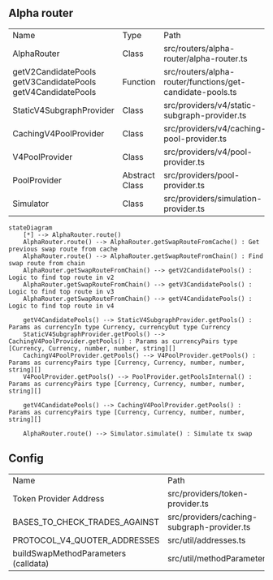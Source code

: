 <h2>Alpha router</h2>
<table>
    <tr>
        <td width="20%">Name</td>
        <td width="10%">Type</td>
        <td width="70%">Path</td>
    </tr>
    <tr>
        <td>AlphaRouter</td>
        <td>Class</td>
        <td>src/routers/alpha-router/alpha-router.ts</td>
    </tr>
    <tr>
        <td>getV2CandidatePools getV3CandidatePools getV4CandidatePools</td>
        <td>Function</td>
        <td>src/routers/alpha-router/functions/get-candidate-pools.ts</td>
    </tr>
    <tr>
        <td>StaticV4SubgraphProvider</td>
        <td>Class</td>
        <td>src/providers/v4/static-subgraph-provider.ts</td>
    </tr>
    <tr>
        <td>CachingV4PoolProvider</td>
        <td>Class</td>
        <td>src/providers/v4/caching-pool-provider.ts</td>
    </tr>
    <tr>
        <td>V4PoolProvider</td>
        <td>Class</td>
        <td>src/providers/v4/pool-provider.ts</td>
    </tr>
    <tr>
        <td>PoolProvider</td>
        <td>Abstract Class</td>
        <td>src/providers/pool-provider.ts</td>
    </tr>
    <tr>
        <td>Simulator</td>
        <td>Class</td>
        <td>src/providers/simulation-provider.ts</td>
    </tr>
</table>

```mermaid
stateDiagram
    [*] --> AlphaRouter.route()
    AlphaRouter.route() --> AlphaRouter.getSwapRouteFromCache() : Get previous swap route from cache
    AlphaRouter.route() --> AlphaRouter.getSwapRouteFromChain() : Find swap route from chain
    AlphaRouter.getSwapRouteFromChain() --> getV2CandidatePools() : Logic to find top route in v2
    AlphaRouter.getSwapRouteFromChain() --> getV3CandidatePools() : Logic to find top route in v3
    AlphaRouter.getSwapRouteFromChain() --> getV4CandidatePools() : Logic to find top route in v4

    getV4CandidatePools() --> StaticV4SubgraphProvider.getPools() : Params as currencyIn type Currency, currencyOut type Currency
    StaticV4SubgraphProvider.getPools() --> CachingV4PoolProvider.getPools() : Params as currencyPairs type [Currency, Currency, number, number, string][]
    CachingV4PoolProvider.getPools() --> V4PoolProvider.getPools() : Params as currencyPairs type [Currency, Currency, number, number, string][]
    V4PoolProvider.getPools() --> PoolProvider.getPoolsInternal() : Params as currencyPairs type [Currency, Currency, number, number, string][]

    getV4CandidatePools() --> CachingV4PoolProvider.getPools() : Params as currencyPairs type [Currency, Currency, number, number, string][]

    AlphaRouter.route() --> Simulator.simulate() : Simulate tx swap
```

<h2>Config</h2>
<table>
    <tr>
        <td width="20%">Name</td>
        <td width="80%">Path</td>
    </tr>
    <tr>
        <td>Token Provider Address</td>
        <td>src/providers/token-provider.ts</td>
    </tr>
    <tr>
        <td>BASES_TO_CHECK_TRADES_AGAINST</td>
        <td>src/providers/caching-subgraph-provider.ts</td>
    </tr>
    <tr>
        <td>PROTOCOL_V4_QUOTER_ADDRESSES</td>
        <td>src/util/addresses.ts</td>
    </tr>
    <tr>
        <td>buildSwapMethodParameters (calldata)</td>
        <td>src/util/methodParameters.ts</td>
    </tr>
</table>
